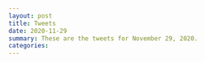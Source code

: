 ```yaml
---
layout: post
title: Tweets
date: 2020-11-29
summary: These are the tweets for November 29, 2020.
categories:
---
```


